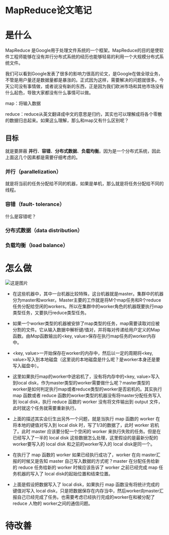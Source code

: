 # MapReduce论文笔记

# 是什么
MapReduce 是Google用于处理文件系统的一个框架。MapReduce的目的是使软件工程师能够在没有并行分布式系统的经历也能够轻易的利用一个大规模分布式系统文件。

我们可以看到Google发表了很多的影响力很高的论文，是Google在做全球业务，不管是用户量还是数据量都是暴涨的。正式因为这样，需要解决的问题就很多。今天公司没有事情做，或者说没有新的东西，正是因为我们欧洲市场和其他市场没有什么起色，导致大家都没有什么事情可以做。

map：将输入数据

reduce：reduce从英文翻译成中文的意思是归约，其实也可以理解成将各个零散的数据归总起来。如果这么理解，那么和map又有什么区别呢？


## 目标
就是要屏蔽 **并行**、**容错**、**分布式数据**、**负载均衡**。因为是一个分布式系统，因此上面这几个因素都是需要仔细考虑的。

### 并行（parallelization）
就是将当前的任务分配给不同的机器，如果是单机，那么就是将任务分配给不同的线程。
### 容错（fault- tolerance）
什么是容错呢？
### 分布式数据（data distribution）
### 负载均衡（load balance）



# 怎么做

![这是图片](/img/mapreduce.png "Magic Gardens")
- 在这些机器中，其中一台机器比较特殊，这台机器就是master。集群中的机器分为master和worker。Master主要的工作就是将M个map任务和R个reduce任务分配给空闲的workers。所以在集群中的worker角色的机器既要执行map类型任务，又要执行reduce类型任务。
- 如果一个worker类型的机器被安排了map类型的任务，map需要读取对应被分割的文件。它从输入数据中解析键/值对，并将每对传递给用户定义的Map函数。由*Map*函数输出的\<key, value\>保存在执行map任务的worker内存中。
- \<key, value\>一开始保存在worker的内存中，然后以一定的周期将<key, value>写入到本地磁盘（这里说的本地磁盘是什么呢？是worker本身还是要写入磁盘中）。

- 这里如果执行map的worker中途宕机了，没有将内存中的\<key, value\>写入到local disk，作为master类型的worker需要做什么呢？master类型的worker是如何判定执行map或者reduce类型的worker是否宕机的。其实执行 map 函数或者 reduce 函数的worker类型的机器没有将master分配任务写入到 local disk，执行 reduce 函数的  worker 没有将文件输出到 output 文件，此时就这个任务就需要重新执行。

- 上面的描述其实会衍生出另外一个问题，就是当执行 map 函数的 worker 在将本地的键值对写入到 local disk 时，写了1/3的数据了，此时 worker 宕机了。此时 master 应该要分配一个空闲的 worker 来执行失败的任务。但是在已经写入了一半的 local disk 这些数据怎么处理，这里假设的是最新分配的worker要写入的 local disk 和之前的worker写入的 local disk是同一个。
- 在执行了 map 函数的 worker 如果已经执行成功了，worker 在向 master汇报的时候又是告知 master 自己写入数据的方式呢？master 在分配任务给新的 reduce 任务给新的 worker 时候应该告诉了 worker 之前已经完成 map 任务机器的写入了 local disk的起始位置和结束位置。
- 上面是假设把数据写入了 local disk，如果执行 map 函数没有将统计完成的键值对写入 local disk，只是把数据保存在内存当中，然后worker向master汇报自己已经完成了任务。也需要考虑已经执行完成的worker在和被分配了 reduce 人物的 worker之间的通信问题。

# 待改善
